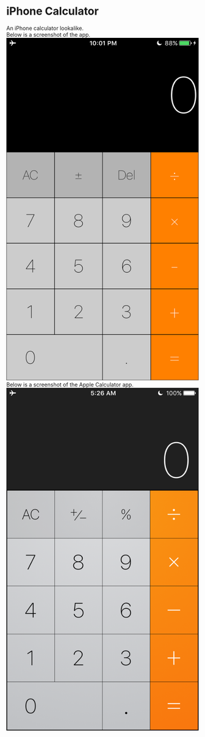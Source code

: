 # iPhone Calculator
An iPhone calculator lookalike.  
Below is a screenshot of the app.  
![Screenshot](./IMG_0029.PNG)  
Below is a screenshot of the Apple Calculator app.  
![Apple Calculator](./IMG_0030.PNG)  
